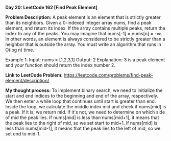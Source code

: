 **Day 20: LeetCode 162 [Find Peak Element]**

**Problem Description:**
A peak element is an element that is strictly greater than its neighbors.
Given a 0-indexed integer array nums, find a peak element, and return its index. If the array contains multiple peaks, return the index to any of the peaks.
You may imagine that nums[-1] = nums[n] = -∞. In other words, an element is always considered to be strictly greater than a neighbor that is outside the array.
You must write an algorithm that runs in O(log n) time.

Example 1:
Input: nums = [1,2,3,1]
Output: 2
Explanation: 3 is a peak element and your function should return the index number 2.

**Link to LeetCode Problem:**
https://leetcode.com/problems/find-peak-element/description/

**My thought process:**
To implement binary search, we need to initialize the start and end indices to the beginning and end of the array, respectively. We then enter a while loop that continues until start is greater than end. Inside the loop, we calculate the middle index mid and check if nums[mid] is a peak. If it is, we return mid. If it's not, we need to determine on which side of mid the peak lies. If nums[mid] is less than nums[mid+1], it means that the peak lies to the right of mid, so we set start to mid+1. If nums[mid] is less than nums[mid-1], it means that the peak lies to the left of mid, so we set end to mid-1.
